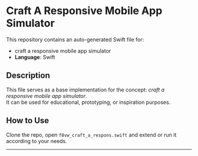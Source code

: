 # Craft A Responsive Mobile App Simulator

This repository contains an auto-generated Swift file for:

- craft a responsive mobile app simulator
- **Language**: Swift

## Description

This file serves as a base implementation for the concept: *craft a responsive mobile app simulator*.  
It can be used for educational, prototyping, or inspiration purposes.

## How to Use

Clone the repo, open `f8vw_craft_a_respons.swift` and extend or run it according to your needs.

---


